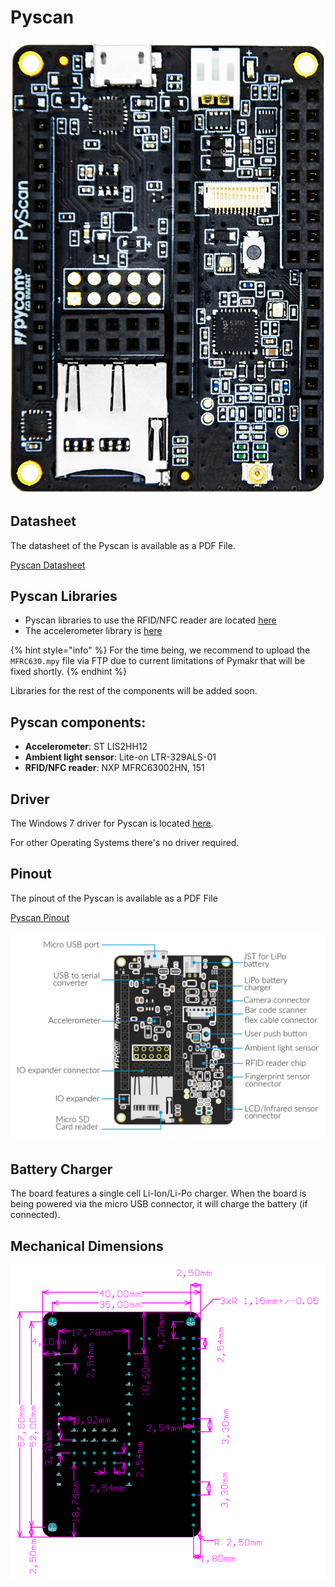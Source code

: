 # Pyscan

![](../../.gitbook/assets/assets-lil0igdl11z7jos_jpx-lkn7scqkkkb6tqb3uyo-lkn83hfia61dsuyojco-pyscan-new.png) 

## Datasheet

The datasheet of the Pyscan is available as a PDF File.

<a href="../../.gitbook/assets/pyscan-specsheet.pdf" target="_blank"> Pyscan Datasheet </a>

## Pyscan Libraries

* Pyscan libraries to use the RFID/NFC reader are located [here](https://github.com/pycom/pycom-libraries/tree/master/pyscan)
* The accelerometer library is [here](https://github.com/pycom/pycom-libraries/blob/master/pytrack/lib/LIS2HH12.py)

{% hint style="info" %}
For the time being, we recommend to upload the `MFRC630.mpy` file via FTP due to current limitations of Pymakr that will be fixed shortly.
{% endhint %}

Libraries for the rest of the components will be added soon.

## Pyscan components:

* **Accelerometer**: ST LIS2HH12
* **Ambient light sensor**: Lite-on LTR-329ALS-01
* **RFID/NFC reader**: NXP MFRC63002HN, 151

## Driver

The Windows 7 driver for Pyscan is located [here](../../pytrackpysense/installation/firmware.md).

For other Operating Systems there's no driver required.

## Pinout

The pinout of the Pyscan is available as a PDF File

<a href="../../.gitbook/assets/pyscan-pinout.pdf" target="_blank"> Pyscan Pinout </a>

![](../../.gitbook/assets/pyscan-pinout-1.png)

## Battery Charger

The board features a single cell Li-Ion/Li-Po charger. When the board is being powered via the micro USB connector, it will charge the battery \(if connected\).




## Mechanical Dimensions
![](../../.gitbook/assets/pyscan_V0.7_20180416_MecahnicalDimensions.png)
